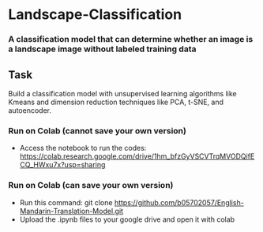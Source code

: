 # Landscape-Classification

### A classification model that can determine whether an image is a landscape image without labeled training data

## Task
Build a classification model with unsupervised learning algorithms like Kmeans and dimension reduction techniques like PCA, t-SNE, and autoencoder.

### Run on Colab (cannot save your own version)
* Access the notebook to run the codes: https://colab.research.google.com/drive/1hm_bfzGyVSCVTrqMVODQifECQ_HWxu7x?usp=sharing

### Run on Colab (can save your own version)
* Run this command: git clone <https://github.com/b05702057/English-Mandarin-Translation-Model.git>
* Upload the .ipynb files to your google drive and open it with colab
